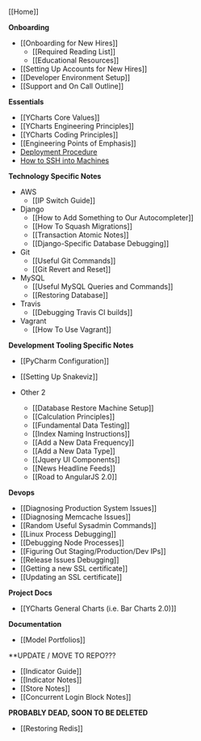 [[Home]]

**Onboarding**
* [[Onboarding for New Hires]]
  * [[Required Reading List]]
  * [[Educational Resources]]
* [[Setting Up Accounts for New Hires]]
* [[Developer Environment Setup]]
* [[Support and On Call Outline]]

**Essentials**
* [[YCharts Core Values]]
* [[YCharts Engineering Principles]]
* [[YCharts Coding Principles]]
* [[Engineering Points of Emphasis]]
* [Deployment Procedure](https://github.com/ycharts/ycharts_systems/wiki/Deploy-and-Hotfix)
* [How to SSH into Machines](https://github.com/ycharts/ycharts_systems/wiki/SSH)

**Technology Specific Notes**
* AWS
  * [[IP Switch Guide]]
* Django
  * [[How to Add Something to Our Autocompleter]]
  * [[How To Squash Migrations]]
  * [[Transaction Atomic Notes]]
  * [[Django-Specific Database Debugging]]
* Git
  * [[Useful Git Commands]]
  * [[Git Revert and Reset]]
* MySQL
  * [[Useful MySQL Queries and Commands]]
  * [[Restoring Database]]
* Travis
  * [[Debugging Travis CI builds]]
* Vagrant
  * [[How To Use Vagrant]]

**Development Tooling Specific Notes**
* [[PyCharm Configuration]]
* [[Setting Up Snakeviz]]
 
* Other 2
  * [[Database Restore Machine Setup]]
  * [[Calculation Principles]]
  * [[Fundamental Data Testing]]
  * [[Index Naming Instructions]]
  * [[Add a New Data Frequency]]
  * [[Add a New Data Type]]
  * [[Jquery UI Components]]
  * [[News Headline Feeds]]
  * [[Road to AngularJS 2.0]]

**Devops**
* [[Diagnosing Production System Issues]]
* [[Diagnosing Memcache Issues]]
* [[Random Useful Sysadmin Commands]]
* [[Linux Process Debugging]]
* [[Debugging Node Processes]]
* [[Figuring Out Staging/Production/Dev IPs]]
* [[Release Issues Debugging]]
* [[Getting a new SSL certificate]]
* [[Updating an SSL certificate]]

**Project Docs**
* [[YCharts General Charts (i.e. Bar Charts 2.0)]]

**Documentation**
* [[Model Portfolios]]

**UPDATE / MOVE TO REPO???
* [[Indicator Guide]]
* [[Indicator Notes]]
* [[Store Notes]]
* [[Concurrent Login Block Notes]]

**PROBABLY DEAD, SOON TO BE DELETED**
* [[Restoring Redis]]
